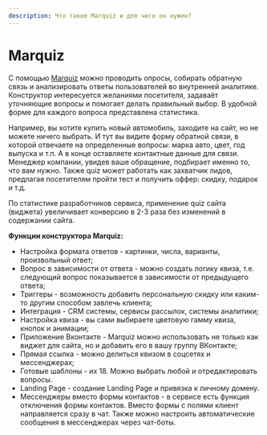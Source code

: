 ```yaml
---
description: Что такое Marquiz и для чего он нужен?
---
```


# Marquiz

С помощью [Marquiz](https://www.marquiz.ru/?utm\_source=yandex\&utm\_medium=cpc\&utm\_campaign=62598976\&utm\_content=10787002015\&utm\_term=%D0%BC%D0%B0%D1%80%D0%BA%D0%B2%D0%B8%D0%B7\&roistat=direct18\_search\_10787002015\_%D0%BC%D0%B0%D1%80%D0%BA%D0%B2%D0%B8%D0%B7\&roistat\_referrer=none\&roistat\_pos=premium\_1\&yclid=7662193034413790360) можно проводить опросы, собирать обратную связь и анализировать ответы пользователей во внутренней аналитике. Конструктор интересуется желаниями посетителя, задаваёт уточняющие вопросы и помогает делать правильный выбор. В удобной форме для каждого вопроса представлена статистика.

Например, вы хотите купить новый автомобиль, заходите на сайт, но не можете ничего выбрать. И тут вы видите форму обратной связи, в которой отвечаете на определенные вопросы: марка авто, цвет, год выпуска и т.п. А в конце оставляете контактные данные для связи. Менеджер компании, увидев ваше обращение, подбирает именно то, что вам нужно. Также quiz  может работать как захватчик лидов, предлагая посетителям пройти тест и получить оффер: скидку, подарок и т.д.

По статистике разработчиков сервиса, применение quiz сайта (виджета) увеличивает конверсию в 2-3 раза без изменений в содержании сайта.



**Функции конструктора Marquiz:**

* Настройка формата ответов - картинки, числа, варианты, произвольный ответ;
* Вопрос в зависимости от ответа - можно создать логику квиза, т.е. следующий вопрос показывается в зависимости от предыдущего ответа;
* Триггеры - возможность добавить персональную скидку или каким-то другим способом завлечь клиента;
* Интеграция - CRM системы, сервисы рассылок, системы аналитики;
* Настройка квиза - вы сами выбираете цветовую гамму квиза, кнопок и анимации;
* Приложение Вконтакте - Marquiz можно использовать не только как виджет для сайта, но и добавить его в вашу группу ВКонтакте;
* Прямая ссылка - можно делиться квизом в соцсетях и мессенджерах;
* Готовые шаблоны - их 18. Можно выбрать любой и отредактировать вопросы.
* Landing Page - создание Landing Page и привязка к личному домену.
* Мессенджеры вместо формы контактов - в сервисе есть функция отключения формы контактов. Вместо формы с полями клиент направляется сразу в чат. Также можно настроить автоматические сообщения в мессенджерах через чат-боты.





